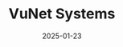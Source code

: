 ---  
layout: startup_page  
title: "VuNet Systems"  
id: "vunetsystems.com"  
permalink: "/vunetsystemsvunetsystems.com01232025/"  
website: "https://www.vunetsystems.com/"  
funding_round: "Series B"  
funding_amount: "₹60Cr"  
investors: "Pravega Ventures, Kotak Securities, Mela Ventures, Athera Venture Partners, Dallas Venture Capital, TVS Capital Funds"  
about: "VuNet Systems provides deep observability into IT and digital ecosystems, connecting IT performance to business outcomes. Their platform unifies collaboration among business, product, and IT teams, promoting transparency and accountability for financial institutions. This allows for real-time visibility into critical business processes."  
markets: "Fintech, AI, Analytics, Big Data, Information Technology, Security"  
hq: "Bangalore, Karnataka, India"  
founded_year: "2014"  
linkedin: "https://www.linkedin.com/company/vunet-systems"  
twitter: "https://twitter.com/vunetsystems"  
instagram: ""  
facebook: "https://www.facebook.com/pages/VuNet-Systems/1461848440754313"  
crunchbase: "https://www.crunchbase.com/organization/vunet-systems"  
pitchbook: "https://pitchbook.com/profiles/company/232717-24"  

date_display: "23-Jan-2025"  
date: "2025-01-23"

# SEO Optimization  
meta_title: "VuNet Systems - Series B Funding (₹60Cr)"  
meta_description: "VuNet Systems, VuNet Systems provides deep observability into IT and digital ecosystems, connecting IT performance to business outcomes. Their platform unifies colla..."  
meta_keywords: "VuNet Systems, Fintech, AI, Analytics, Big Data, Information Technology, Security, Series B funding"  
canonical_url: "https://startup.projectstartups.com/vunetsystemsvunetsystems.com01232025/"  
---